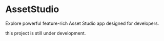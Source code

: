 # AssetStudio
Explore powerful feature-rich Asset Studio app designed for developers.

this project is still under development. 
